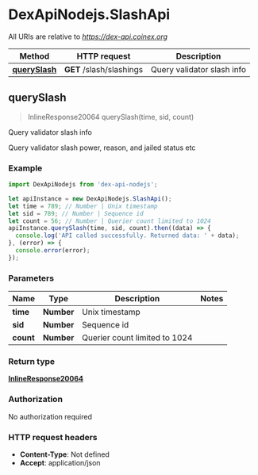 # DexApiNodejs.SlashApi

All URIs are relative to *https://dex-api.coinex.org*

Method | HTTP request | Description
------------- | ------------- | -------------
[**querySlash**](SlashApi.md#querySlash) | **GET** /slash/slashings | Query validator slash info



## querySlash

> InlineResponse20064 querySlash(time, sid, count)

Query validator slash info

Query validator slash power, reason, and jailed status etc

### Example

```javascript
import DexApiNodejs from 'dex-api-nodejs';

let apiInstance = new DexApiNodejs.SlashApi();
let time = 789; // Number | Unix timestamp
let sid = 789; // Number | Sequence id
let count = 56; // Number | Querier count limited to 1024
apiInstance.querySlash(time, sid, count).then((data) => {
  console.log('API called successfully. Returned data: ' + data);
}, (error) => {
  console.error(error);
});

```

### Parameters


Name | Type | Description  | Notes
------------- | ------------- | ------------- | -------------
 **time** | **Number**| Unix timestamp | 
 **sid** | **Number**| Sequence id | 
 **count** | **Number**| Querier count limited to 1024 | 

### Return type

[**InlineResponse20064**](InlineResponse20064.md)

### Authorization

No authorization required

### HTTP request headers

- **Content-Type**: Not defined
- **Accept**: application/json

